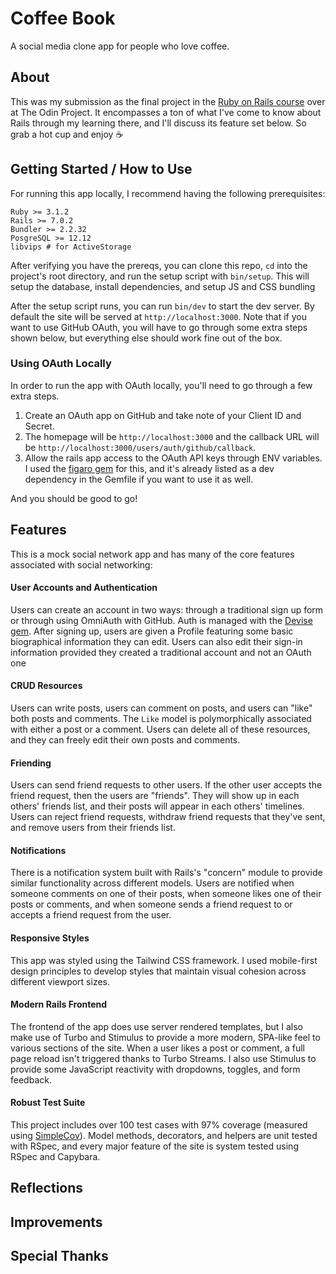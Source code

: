 # Coffee Book

A social media clone app for people who love coffee.

## About

This was my submission as the final project in the [Ruby on Rails course](https://www.theodinproject.com/paths/full-stack-ruby-on-rails/courses/ruby-on-rails) over at The Odin Project. It encompasses a ton of what I've come to know about Rails through my learning there, and I'll discuss its feature set below. So grab a hot cup and enjoy :coffee:

## Getting Started / How to Use

For running this app locally, I recommend having the following prerequisites:

```
Ruby >= 3.1.2
Rails >= 7.0.2
Bundler >= 2.2.32
PosgreSQL >= 12.12
libvips # for ActiveStorage
```

After verifying you have the prereqs, you can clone this repo, `cd` into the project's root directory, and run the setup script with `bin/setup`. This will setup the database, install dependencies, and setup JS and CSS bundling

After the setup script runs, you can run `bin/dev` to start the dev server. By default the site will be served at `http://localhost:3000`. Note that if you want to use GitHub OAuth, you will have to go through some extra steps shown below, but everything else should work fine out of the box.

### Using OAuth Locally

In order to run the app with OAuth locally, you'll need to go through a few extra steps.

1. Create an OAuth app on GitHub and take note of your Client ID and Secret.
2. The homepage will be `http://localhost:3000` and the callback URL will be `http://localhost:3000/users/auth/github/callback`.
3. Allow the rails app access to the OAuth API keys through ENV variables. I used the [figaro gem](https://github.com/laserlemon/figaro) for this, and it's already listed as a dev dependency in the Gemfile if you want to use it as well.

And you should be good to go!

## Features

This is a mock social network app and has many of the core features associated with social networking:

#### User Accounts and Authentication
Users can create an account in two ways: through a traditional sign up form or through using OmniAuth with GitHub. Auth is managed with the [Devise gem](https://github.com/heartcombo/devise). After signing up, users are given a Profile featuring some basic biographical information they can edit. Users can also edit their sign-in information provided they created a traditional account and not an OAuth one

#### CRUD Resources
Users can write posts, users can comment on posts, and users can "like" both posts and comments. The `Like` model is polymorphically associated with either a post or a comment. Users can delete all of these resources, and they can freely edit their own posts and comments.

#### Friending
Users can send friend requests to other users. If the other user accepts the friend request, then the users are "friends". They will show up in each others' friends list, and their posts will appear in each others' timelines. Users can reject friend requests, withdraw friend requests that they've sent, and remove users from their friends list.

#### Notifications
There is a notification system built with Rails's "concern" module to provide similar functionality across different models. Users are notified when someone comments on one of their posts, when someone likes one of their posts or comments, and when someone sends a friend request to or accepts a friend request from the user.

#### Responsive Styles
This app was styled using the Tailwind CSS framework. I used mobile-first design principles to develop styles that maintain visual cohesion across different viewport sizes.

#### Modern Rails Frontend
The frontend of the app does use server rendered templates, but I also make use of Turbo and Stimulus to provide a more modern, SPA-like feel to various sections of the site. When a user likes a post or comment, a full page reload isn't triggered thanks to Turbo Streams. I also use Stimulus to provide some JavaScript reactivity with dropdowns, toggles, and form feedback.

#### Robust Test Suite
This project includes over 100 test cases with 97% coverage (measured using [SimpleCov](https://github.com/simplecov-ruby/simplecov)). Model methods, decorators, and helpers are unit tested with RSpec, and every major feature of the site is system tested using RSpec and Capybara.

## Reflections

## Improvements

## Special Thanks

